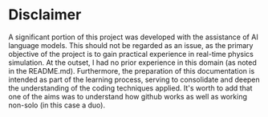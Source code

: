 ﻿# Disclaimer
A significant portion of this project was developed with the assistance of AI language models. This should not be regarded as an issue, as the primary objective of the project is to gain practical experience in real-time physics simulation. At the outset, I had no prior experience in this domain (as noted in the README.md). Furthermore, the preparation of this documentation is intended as part of the learning process, serving to consolidate and deepen the understanding of the coding techniques applied. It's worth to add that one of the aims was to understand how github works as well as working non-solo (in this 
case a duo).




